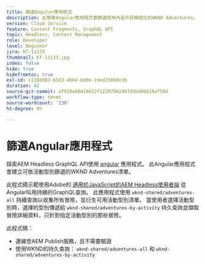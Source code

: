 ```yaml
---
title: 篩選Angular應用程式
description: 此簡單Angular應用程式會篩選使用內容片段模組化的WKND Adventures。
version: Cloud Service
feature: Content Fragments, GraphQL API
topic: Headless, Content Management
role: Developer
level: Beginner
jira: KT-11133
thumbnail: KT-11133.jpg
index: false
hide: true
hidefromtoc: true
exl-id: c238dd83-65d3-4b04-b90e-19ed250b8e36
duration: 42
source-git-commit: af928e60410022f12207082467d3bd9b818af59d
workflow-type: tm+mt
source-wordcount: '130'
ht-degree: 0%

---
```


# 篩選Angular應用程式

探索AEM Headless GraphQL API使用 [angular](https://angular.io/) 應用程式。 此Angular應用程式會建立可依活動型別篩選的WKND Adventures清單。

此程式碼示範使用Adobe的 [適用於JavaScript的AEM Headless使用者端](https://github.com/adobe/aem-headless-client-js/blob/main/api-reference.md) 從Angular叫用持續的GraphQL查詢。 此應用程式使用 `wknd-shared/adventures-all` 持續查詢以收集所有冒險，並衍生可用活動型別清單。 當使用者選擇活動型別時，選擇的型別傳遞給 `wknd-shared/adventures-by-activity` 持久查詢並擷取冒險詳細資料，只針對指定活動型別的那些冒險。

此程式碼：

+ 連線至AEM Publish服務，且不需要驗證
+ 使用WKND的持久查詢： `wknd-shared/adventures-all` 和 `wknd-shared/adventures-by-activity`
